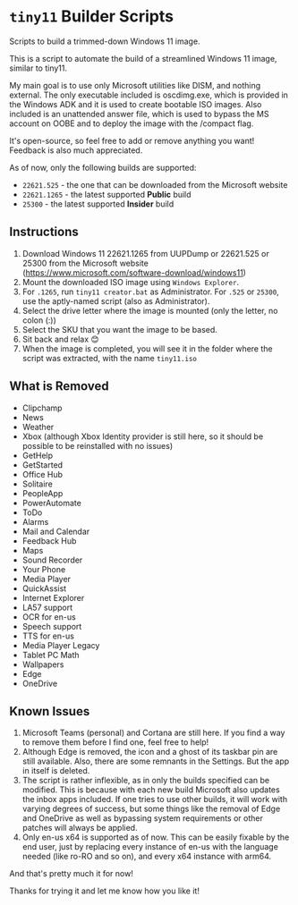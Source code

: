 # `tiny11` Builder Scripts

Scripts to build a trimmed-down Windows 11 image.

This is a script to automate the build of a streamlined Windows 11 image, similar to tiny11.

My main goal is to use only Microsoft utilities like DISM, and nothing external. The only executable included is oscdimg.exe, which is provided in the Windows ADK and it is used to create bootable ISO images. Also included is an unattended answer file, which is used to bypass the MS account on OOBE and to deploy the image with the /compact flag.

It's open-source, so feel free to add or remove anything you want! Feedback is also much appreciated.

As of now, only the following builds are supported:

- `22621.525` - the one that can be downloaded from the Microsoft website
- `22621.1265` - the latest supported **Public** build
- `25300` - the latest supported **Insider** build

## Instructions

1. Download Windows 11 22621.1265 from UUPDump or 22621.525 or 25300 from the Microsoft website (<https://www.microsoft.com/software-download/windows11>)
2. Mount the downloaded ISO image using `Windows Explorer`.
3. For `.1265`, run `tiny11 creator.bat` as Administrator. For `.525` or `25300`, use the aptly-named script (also as Administrator).
4. Select the drive letter where the image is mounted (only the letter, no colon (:))
5. Select the SKU that you want the image to be based.
6. Sit back and relax 😊
7. When the image is completed, you will see it in the folder where the script was extracted, with the name `tiny11.iso`

## What is Removed

- Clipchamp
- News
- Weather
- Xbox (although Xbox Identity provider is still here, so it should be possible to be reinstalled with no issues)
- GetHelp
- GetStarted
- Office Hub
- Solitaire
- PeopleApp
- PowerAutomate
- ToDo
- Alarms
- Mail and Calendar
- Feedback Hub
- Maps
- Sound Recorder
- Your Phone
- Media Player
- QuickAssist
- Internet Explorer
- LA57 support
- OCR for en-us
- Speech support
- TTS for en-us
- Media Player Legacy
- Tablet PC Math
- Wallpapers
- Edge
- OneDrive

## Known Issues

1. Microsoft Teams (personal) and Cortana are still here. If you find a way to remove them before I find one, feel free to help!
2. Although Edge is removed, the icon and a ghost of its taskbar pin are still available. Also, there are some remnants in the Settings. But the app in itself is deleted.
3. The script is rather inflexible, as in only the builds specified can be modified. This is because with each new build Microsoft also updates the inbox apps included. If one tries to use other builds, it will work with varying degrees of success, but some things like the removal of Edge and OneDrive as well as bypassing system requirements or other patches will always be applied.
4. Only en-us x64 is supported as of now. This can be easily fixable by the end user, just by replacing every instance of en-us with the language needed (like ro-RO and so on), and every x64 instance with arm64.

And that's pretty much it for now!

Thanks for trying it and let me know how you like it!
